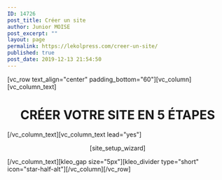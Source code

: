 ```yaml
---
ID: 14726
post_title: Créer un site
author: Junior MOISE
post_excerpt: ""
layout: page
permalink: https://lekolpress.com/creer-un-site/
published: true
post_date: 2019-12-13 21:54:50
---
```

[vc_row text_align="center" padding_bottom="60"][vc_column][vc_column_text]
<h1 style="text-align: center;">CRÉER VOTRE SITE EN 5 ÉTAPES</h1>
[/vc_column_text][vc_column_text lead="yes"]
<p style="text-align: center;">[site_setup_wizard]</p>
[/vc_column_text][kleo_gap size="5px"][kleo_divider type="short" icon="star-half-alt"][/vc_column][/vc_row]